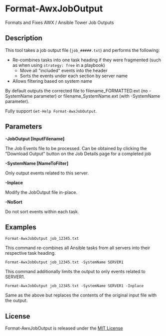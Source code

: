 # Format-AwxJobOutput

Formats and Fixes AWX / Ansible Tower Job Outputs

## Description

This tool takes a job output file (`job_#####.txt`) and performs the following:
  - Re-combines tasks into one task heading if they were fragmented (such as when using `strategy: free` in a playbook)
    - Move all "included" events into the header
    - Sorts the events under each section by server name
  - Allows filtering based on system name

By default outputs the corrected file to filename_FORMATTED.ext (no -SystemName parameter) or filename_SystemName.ext (with -SystemName parameter).

Fully support `Get-Help Format-AwxJobOutput`.

## Parameters

**-JobOutput [InputFilename]**

The Job Events file to be processed. Can be obtained by clicking the "Download Output" button on the Job Details page for a completed job

**-SystemName [NameToFilter]**

Only output events related to this server.

**-Inplace**

Modify the JobOutput file in-place.

**-NoSort**

Do not sort events within each task.

## Examples

`Format-AwxJobOutput job_12345.txt`

This command re-combines all Ansible tasks from all servers into their respective task heading.

`Format-AwxJobOutput job_12345.txt -SystemName SERVER1`

This command additionally limits the output to only events related to SERVER1.

`Format-AwxJobOutput job_12345.txt -SystemName SERVER1 -Inplace`

Same as the above but replaces the contents of the original input file with the output.

## License

Format-AwxJobOutput is released under the [MIT License](https://opensource.org/licenses/MIT)